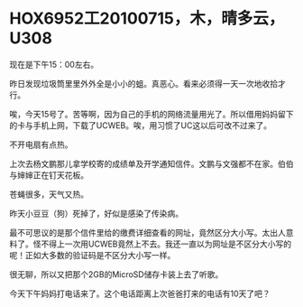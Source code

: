 # HOX6952工20100715，木，晴多云，U308

现在是下午15：00左右。

昨日发现垃圾筒里里外外全是小小的蛆。真恶心。看来必须得一天一次地收拾才行。

唉，今天15号了。苦等啊，因为自己的手机的网络流量用光了。所以借用妈妈留下的卡与手机上网，下载了UCWEB。唉，用习惯了UC这以后可改不过来了。

不开电扇有点热。

上次去杨文鹏那儿拿学校寄的成绩单及开学通知信件。文鹏与文强都不在家。伯伯与婶婶正在钉天花板。

苍蝇很多，天气又热。

昨天小豆豆（狗）死掉了，好似是感染了传染病。

最不可思议的是那个信件里给的缴费详细查看的网址，竟然区分大小写。太出人意料了。怪不得上一次用UCWEB竟然上不去。我还一直以为网址是不区分大小写的呢！正如大多数的验证码是不区分大小写一样。

很无聊，所以又把那个2GB的MicroSD储存卡装上去了听歌。

今天下午妈妈打电话来了。这个电话距离上次爸爸打来的电话有10天了吧？
